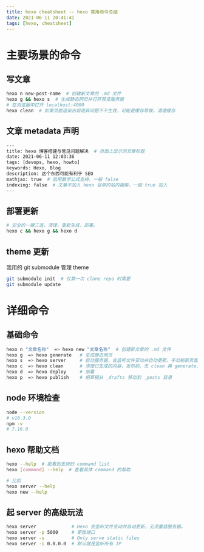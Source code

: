```yaml
---
title: hexo cheatsheet -- hexo 常用命令总结
date: 2021-06-11 20:41:41
tags: [hexo, cheatsheet]
---
```


# 主要场景的命令

## 写文章

```bash
hexo n new-post-name  # 创建新文章的 .md 文件
hexo g && hexo s  # 生成静态网页并打开预览服务器
# 在浏览器中打开 localhost:4000
hexo clean  # 如果页面渲染出现诡异问题不不生效，可能是缓存导致。清理缓存
```

## 文章 metadata 声明

```bash
---
title: hexo 博客搭建与常见问题解决  # 页面上显示的文章标题
date: 2021-06-11 12:03:36
tags: [devops, hexo, howto]
keywords: Hexo, Blog
description: 这个东西可能有利于 SEO
mathjax: true  # 启用数学公式支持，一般 false
indexing: false  # 文章不加入 hexo 自带的站内搜索，一般 true 加入
---
```

## 部署更新

```bash
# 安全的一键三连，清理，重新生成，部署。
hexo c && hexo g && hexo d
```

## theme 更新

我用的 git submodule 管理 theme

```bash
git submodule init  # 仅第一次 clone repo 时需要
git submodule update
```

# 详细命令

## 基础命令

```bash
hexo n "文章名称"  => hexo new "文章名称"  # 创建新文章的 .md 文件
hexo g  => hexo generate   # 生成静态网页
hexo s  => hexo server     # 启动服务器，会监听文件变动并自动更新，手动刷新页面即可
hexo c  => hexo clean      # 清理已生成的内容，发布前，先 clean 再 generate，更安全
hexo d  => hexo deploy     # 部署
hexo p  => hexo publish    # 把草稿从 _drafts 移动到 _posts 目录
```

## node 环境检查

```bash
node --version
# v16.3.0
npm -v
# 7.16.0
```


## hexo 帮助文档

```bash
hexo --help  # 能看到支持的 command list
hexo [commond] --help  # 查看具体 command 的帮助

# 比如
hexo server --help
hexo new --help
```

## 起 server 的高级玩法

```bash
hexo server             # Hexo 会监听文件变动并自动更新，无须重启服务器。
hexo server -p 5000     # 更改端口
hexo server -s          # Only serve static files
hexo server -i 0.0.0.0  # 默认就是监听所有 IP
```
